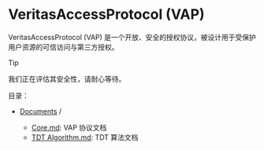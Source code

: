 # VeritasAccessProtocol (VAP)

VeritasAccessProtocol (VAP) 是一个开放、安全的授权协议，被设计用于受保护用户资源的可信访问与第三方授权。

> [!TIP]
> 我们正在评估其安全性，请耐心等待。

目录：

- [Documents](/Documents) /

  - [Core.md](/Documents/Core.md): VAP 协议文档
  - [TDT Algorithm.md](/Documents/TDT%20Algorithm.md): TDT 算法文档
